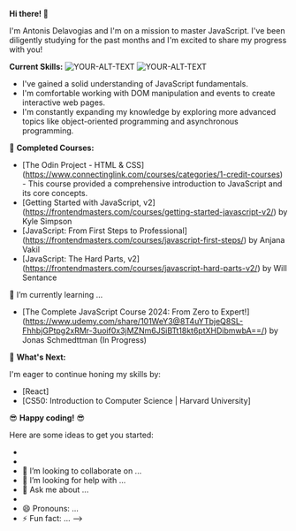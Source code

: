 **Hi there! 👋**

I'm Antonis Delavogias and I'm on a mission to master JavaScript. I've been diligently studying for the past months and I'm excited to share my progress with you! 

**Current Skills:**
<picture>
 <source media="(prefers-color-scheme: dark)" srcset="https://cdn.iconscout.com/icon/free/png-512/free-html5-41-1175209.png?f=webp&w=256">
 <source media="(prefers-color-scheme: light)" srcset="https://cdn.iconscout.com/icon/free/png-512/free-html5-42-1175210.png?f=webp&w=256">
 <img alt="YOUR-ALT-TEXT" src="https://cdn.iconscout.com/icon/free/png-512/free-html5-42-1175210.png?f=webp&w=256">
</picture>
<picture>
 <source media="(prefers-color-scheme: dark)" srcset="https://cdn.iconscout.com/icon/free/png-512/free-css-37-226088.png?f=webp&w=256">
 <source media="(prefers-color-scheme: light)" srcset="https://cdn.iconscout.com/icon/free/png-512/free-css-37-226088.png?f=webp&w=256">
 <img alt="YOUR-ALT-TEXT" src="https://cdn.iconscout.com/icon/free/png-512/free-css-37-226088.png?f=webp&w=256">
</picture>


* I've gained a solid understanding of JavaScript fundamentals. 
* I'm comfortable working with DOM manipulation and events to create interactive web pages. 
* I'm constantly expanding my knowledge by exploring more advanced topics like object-oriented programming and asynchronous programming.  

🚀 **Completed Courses:** 

* [The Odin Project - HTML & CSS] (https://www.connectinglink.com/courses/categories/1-credit-courses) - This course provided a comprehensive introduction to JavaScript and its core concepts.
* [Getting Started with JavaScript, v2] (https://frontendmasters.com/courses/getting-started-javascript-v2/) by Kyle Simpson
* [JavaScript: From First Steps to Professional] (https://frontendmasters.com/courses/javascript-first-steps/) by Anjana Vakil
* [JavaScript: The Hard Parts, v2] (https://frontendmasters.com/courses/javascript-hard-parts-v2/) by Will Sentance

🌱 I’m currently learning ...
* [The Complete JavaScript Course 2024: From Zero to Expert!] (https://www.udemy.com/share/101WeY3@8T4uYTbjeQ8SL-FhhbjGPtpg2xRMr-3uoif0x3jMZNm6JSiBTt18kt6ptXHDibmwbA==/) by Jonas Schmedttman (In Progress)

🙏 **What's Next:**

I'm eager to continue honing my skills by:

* [React]
* [CS50: Introduction to Computer Science | Harvard University]

😎 **Happy coding!** 😎





Here are some ideas to get you started:

- 
- 
- 👯 I’m looking to collaborate on ...
- 🤔 I’m looking for help with ...
- 💬 Ask me about ...
- 
- 😄 Pronouns: ...
- ⚡ Fun fact: ...
-->

